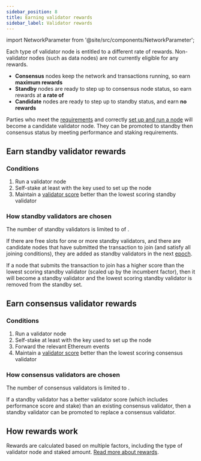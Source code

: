 ```yaml
---
sidebar_position: 8
title: Earning validator rewards
sidebar_label: Validator rewards
---
```

import NetworkParameter from '@site/src/components/NetworkParameter';

Each type of validator node is entitled to a different rate of rewards. Non-validator nodes (such as data nodes) are not currently eligible for any rewards.

- **Consensus** nodes keep the network and transactions running, so earn **maximum rewards**
- **Standby** nodes are ready to step up to consensus node status, so earn rewards at **a rate of <NetworkParameter frontMatter={frontMatter} param="network.validators.ersatz.rewardFactor" hideName={true} formatter="percent" />** 
- **Candidate** nodes are ready to step up to standby status, and earn **no rewards**

Parties who meet the [requirements](requirements) and correctly [set up and run a node](get-started) will become a candidate validator node. They can be promoted to standby then consensus status by meeting performance and staking requirements.

## Earn standby validator rewards

### Conditions
1. Run a validator node
2. Self-stake at least <NetworkParameter frontMatter={frontMatter} param="reward.staking.delegation.minimumValidatorStake" formatter="governanceToken" suffix="tokens" hideName={true} /> with the key used to set up the node
3. Maintain a [validator score](../concepts/vega-chain#validator-node-performance) better than the lowest scoring standby validator

### How standby validators are chosen

The number of standby validators is limited to <NetworkParameter frontMatter={frontMatter} param="network.validators.ersatz.multipleOfTendermintValidators" hideName={true} formatter="percent" /> of <NetworkParameter frontMatter={frontMatter} param="network.validators.multisig.numberOfSigners" name="the number of consensus validators" />.

If there are free slots for one or more standby validators, and there are candidate nodes that have submitted the transaction to join (and satisfy all joining conditions), they are added as standby validators in the next [epoch](../concepts/vega-chain/network.md#epochs).

If a node that submits the transaction to join has a higher score than the lowest scoring standby validator (scaled up by the incumbent factor), then it will become a standby validator and the lowest scoring standby validator is removed from the standby set.

## Earn consensus validator rewards

### Conditions

1. Run a validator node
2. Self-stake at least <NetworkParameter frontMatter={frontMatter} param="reward.staking.delegation.minimumValidatorStake" formatter="governanceToken" suffix="tokens" hideName={true} /> with the key used to set up the node
3. Forward the relevant Ethereum events
3. Maintain a [validator score](../concepts/vega-chain#validator-node-performance) better than the lowest scoring consensus validator

### How consensus validators are chosen

The number of consensus validators is limited to <NetworkParameter frontMatter={frontMatter} param="network.validators.multisig.numberOfSigners" hideName={true} />.

If a standby validator has a better validator score (which includes performance score and stake) than an existing consensus validator, then a standby validator can be promoted to replace a consensus validator.

## How rewards work

Rewards are calculated based on multiple factors, including the type of validator node and staked amount. [Read more about rewards](../concepts/vega-chain#rewards).